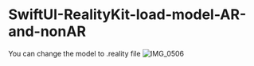 # SwiftUI-RealityKit-load-model-AR-and-nonAR
You can change the model to .reality file
![IMG_0506](https://github.com/user-attachments/assets/887c1018-e413-4190-a3df-594b7fa30e2b)

